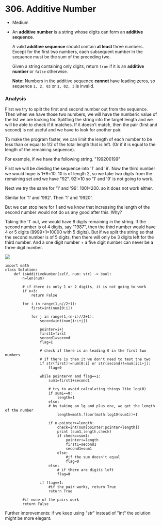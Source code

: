# 306. Additive Number

* Medium
*   An **additive number** is a string whose digits can form an **additive sequence**.

    A valid **additive sequence** should contain **at least** three numbers. Except for the first two numbers, each subsequent number in the sequence must be the sum of the preceding two.

    Given a string containing only digits, return `true` if it is an **additive number** or `false` otherwise.

    **Note:** Numbers in the additive sequence **cannot** have leading zeros, so sequence `1, 2, 03` or `1, 02, 3` is invalid.

### Analysis

First we try to split the first and second number out from the sequence. Then when we have those two numbers, we will have the numberic value of the list we are looking for. Splitting the string into the target length and we will be able to check if it matches. If it doesn't match, then the pair (first and second) is not useful and we have to look for another pair.&#x20;

To make the program faster, we can limit the length of each number to be less than or equal to 1/2 of the total length that is left. (Or if it is equal to the length of the remaining sequence).&#x20;

For example, if we have the following string. "199200199"

First we will be dividing the sequence into '1' and '9'. Now the third number we would hope is 1+9=10. 10 is of length 2, so we take two digits from the remaining set and we have "92". 92!=10 so '1' and '9' is not going to work.&#x20;

Next we try the same for '1' and '99'. 100!=200. so it does not work either.&#x20;

Similar for '1' and '992'. Then '1' and '9920'.

But we can stop here for 1 and we know that increasing the length of the second number would not do us any good after this. Why?&#x20;

Taking the '1' out, we would have 8 digits remaining in the string. If the second number is of 4 digits, say "1987", then the third number would have 4 or 5 digits (9999+1=10000 with 5 digits). But if we split the string so that the second number is of 5 digits, then there will only be 3 digits left for the third number. And a one digit number + a five digit number can never be a three digit number.&#x20;

![](<../../../.gitbook/assets/image (94).png>)

```
import math
class Solution:
    def isAdditiveNumber(self, num: str) -> bool:
        n=len(num)

        # if there is only 1 or 2 digits, it is not going to work
        if n<3:
            return False
            
        for i in range(1,n//2+1):
            first=int(num[0:i])
            
            for j in range(1,(n-i)//2+1):
                second=int(num[i:i+j])
                
                pointer=i+j
                first1=first
                second1=second
                flag=1

                # check if there is an leading 0 in the first two numbers
                # if there is then it we don't need to test the two
                if str(first)!=num[0:i] or str(second)!=num[i:i+j]:
                    flag=0
                    
                while pointer<n and flag==1:
                    sum1=first1+second1
                    
                    # try to avoid calculating things like log(0)
                    if sum1==0:
                        length=1
                    else:
                    # by taking an lg and plus one, we get the length of the number 
                        length=math.floor(math.log10(sum1))+1
                        
                    if n-pointer>=length:
                        check=int(num[pointer:pointer+length])
                        print (sum1,length,check)
                        if check==sum1:
                            pointer+=length
                            first1=second1
                            second1=sum1
                        else:
                            #if the sum doesn't equal 
                            flag=0
                    else:
                        # if there are digits left 
                        flag=0
                        
                if flag==1:
                    #if the pair works, return True
                    return True
                    
        #if none of the pairs work 
        return False    
```

Further improvements:  if we keep using "str" instead of "int" the solution might be more elegant.&#x20;
